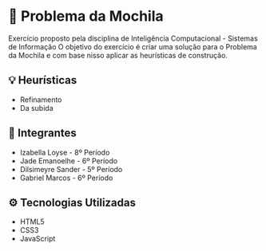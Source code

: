 # 🎒 Problema da Mochila

Exercício proposto pela disciplina de Inteligência Computacional - Sistemas de Informação 
O objetivo do exercício é criar uma solução para o Problema da Mochila e com base nisso aplicar as heurísticas de construção.

## 💡 Heurísticas 
- Refinamento
- Da subida

## 👥 Integrantes 
- Izabella Loyse - 8º Período
- Jade Emanoelhe - 6º Período
- Dilsimeyre Sander - 5º Período
- Gabriel Marcos  - 6º Período

## ⚙️ Tecnologias Utilizadas
- HTML5
- CSS3
- JavaScript
